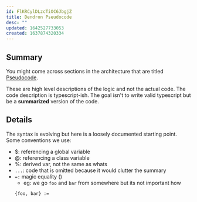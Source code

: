 ```yaml
---
id: FlKRCylDLzcTiOC6JbgjZ
title: Dendron Pseudocode
desc: ""
updated: 1642527733053
created: 1637874320334
---
```


## Summary

You might come across sections in the architecture that are titled [Pseudocode](https://en.wikipedia.org/wiki/Pseudocode).

These are high level descriptions of the logic and not the actual code.
The code description is typescript-ish.
The goal isn't to write valid typescript but be a **summarized** version of the code.

## Details

The syntax is evolving but here is a loosely documented starting point.
Some conventions we use:

- $: referencing a global variable
- @: referencing a class variable
- %: derived var, not the same as whats
- `...`: code that is omitted because it would clutter the summary
- `=:` magic equality ()
  - eg: we go `foo` and `bar` from somewhere but its not important how
  ```
  {foo, bar} :=
  ```
